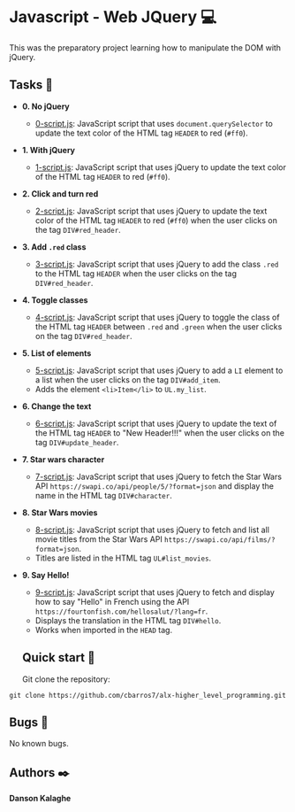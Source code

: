 # Javascript - Web JQuery :computer:
This was the preparatory project learning how to manipulate the DOM with jQuery.

## Tasks :page_with_curl:

- **0. No jQuery**

  - [0-script.js](./0-script.js): JavaScript script that uses `document.querySelector`
    to update the text color of the HTML tag `HEADER` to red (`#ff0`).

- **1. With jQuery**

  - [1-script.js](./1-script.js): JavaScript script that uses jQuery to update the
    text color of the HTML tag `HEADER` to red (`#ff0`).

- **2. Click and turn red**

  - [2-script.js](./2-script.js): JavaScript script that uses jQuery to update the text color
    of the HTML tag `HEADER` to red (`#ff0`) when the user clicks on the tag `DIV#red_header`.

- **3. Add `.red` class**

  - [3-script.js](./3-script.js): JavaScript script that uses jQuery to add the class
    `.red` to the HTML tag `HEADER` when the user clicks on the tag `DIV#red_header`.

- **4. Toggle classes**

  - [4-script.js](./4-script.js): JavaScript script that uses jQuery to toggle the class
    of the HTML tag `HEADER` between `.red` and `.green` when the user clicks on the tag
    `DIV#red_header`.

- **5. List of elements**

  - [5-script.js](./5-script.js): JavaScript script that uses jQuery to add a `LI`
    element to a list when the user clicks on the tag `DIV#add_item`.
  - Adds the element `<li>Item</li>` to `UL.my_list`.

- **6. Change the text**

  - [6-script.js](./6-script.js): JavaScript script that uses jQuery to update the text
    of the HTML tag `HEADER` to "New Header!!!" when the user clicks on the tag
    `DIV#update_header`.

- **7. Star wars character**

  - [7-script.js](./7-script.js): JavaScript script that uses jQuery to fetch the Star
    Wars API `https://swapi.co/api/people/5/?format=json` and display the name in the HTML
    tag `DIV#character`.

- **8. Star Wars movies**

  - [8-script.js](./8-script.js): JavaScript script that uses jQuery to fetch and list
    all movie titles from the Star Wars API `https://swapi.co/api/films/?format=json`.
  - Titles are listed in the HTML tag `UL#list_movies`.

- **9. Say Hello!**

  - [9-script.js](./9-script.js): JavaScript script that uses jQuery to fetch and display
    how to say "Hello" in French using the API
    `https://fourtonfish.com/hellosalut/?lang=fr`.
  - Displays the translation in the HTML tag `DIV#hello`.
  - Works when imported in the `HEAD` tag.

  ## Quick start :runner:

  Git clone the repository:

```
git clone https://github.com/cbarros7/alx-higher_level_programming.git
```

## Bugs :loudspeaker:

No known bugs.

## Authors :black_nib:

**Danson Kalaghe**
